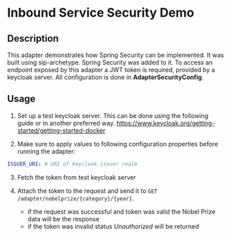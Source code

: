 # Inbound Service Security Demo

## Description

This adapter demonstrates how Spring Security can be implemented.
It was built using sip-archetype. Spring Security was added to it.
To access an endpoint exposed by this adapter a JWT token is required, provided by a keycloak server.
All configuration is done in **AdapterSecurityConfig**.

## Usage

1. Set up a test keycloak server. This can be done using the following guide or in another preferred way.
   https://www.keycloak.org/getting-started/getting-started-docker

2. Make sure to apply values to following configuration properties before running the adapter:
```yaml
ISSUER_URI: # URI of keycloak issuer realm
```

3. Fetch the token from test keycloak server

4. Attach the token to the request and send it to `GET /adapter/nobelprize/{category}/{year}`.

    - if the request was successful and token was valid the Nobel Prize data will be the response
    - if the token was invalid status *Unauthorized* will be returned